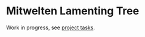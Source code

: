 # Mitwelten Lamenting Tree

Work in progress, see [project tasks](https://github.com/orgs/mitwelten/projects/29/views/1).
